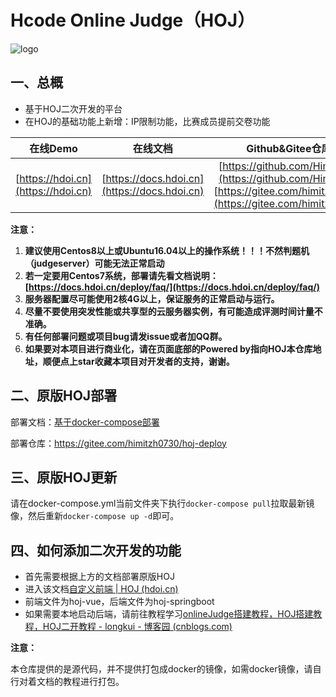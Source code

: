 # Hcode Online Judge（HOJ）

![logo](./logo.png)

## 一、总概

- 基于HOJ二次开发的平台
- 在HOJ的基础功能上新增：IP限制功能，比赛成员提前交卷功能

|               在线Demo               |                   在线文档                   |             Github&Gitee仓库地址             |           QQ群           |
| :--------------------------------: | :--------------------------------------: | :--------------------------------------: | :---------------------: |
| [https://hdoi.cn](https://hdoi.cn) | [https://docs.hdoi.cn](https://docs.hdoi.cn) | [https://github.com/HimitZH/HOJ](https://github.com/HimitZH/HOJ)  [https://gitee.com/himitzh0730/hoj](https://gitee.com/himitzh0730/hoj) | 598587305（已满）、743568562 |

**注意：**

1. **建议使用Centos8以上或Ubuntu16.04以上的操作系统！！！不然判题机（judgeserver）可能无法正常启动**
2. **若一定要用Centos7系统，部署请先看文档说明：[https://docs.hdoi.cn/deploy/faq/](https://docs.hdoi.cn/deploy/faq/)**
3. **服务器配置尽可能使用2核4G以上，保证服务的正常启动与运行。**
4. **尽量不要使用突发性能或共享型的云服务器实例，有可能造成评测时间计量不准确。**
5. **有任何部署问题或项目bug请发issue或者加QQ群。**
6. **如果要对本项目进行商业化，请在页面底部的Powered by指向HOJ本仓库地址，顺便点上star收藏本项目对开发者的支持，谢谢。**

## 二、原版HOJ部署

部署文档：[基于docker-compose部署](https://docs.hdoi.cn/deploy/docker)

部署仓库：https://gitee.com/himitzh0730/hoj-deploy

## 三、原版HOJ更新

请在docker-compose.yml当前文件夹下执行`docker-compose pull`拉取最新镜像，然后重新`docker-compose up -d`即可。

## 四、如何添加二次开发的功能

- 首先需要根据上方的文档部署原版HOJ
- 进入该文档[自定义前端 | HOJ (hdoi.cn)](https://docs.hdoi.cn/use/update-fe/#一、完全自定义前端)
- 前端文件为hoj-vue，后端文件为hoj-springboot
- 如果需要本地启动后端，请前往教程学习[onlineJudge搭建教程，HOJ搭建教程，HOJ二开教程 - longkui - 博客园 (cnblogs.com)](https://www.cnblogs.com/longkui-site/p/16747636.html)

**注意：**

本仓库提供的是源代码，并不提供打包成docker的镜像，如需docker镜像，请自行对着文档的教程进行打包。
